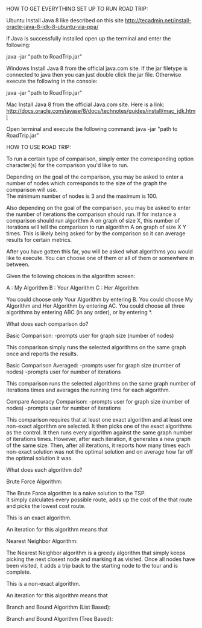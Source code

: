 HOW TO GET EVERYTHING SET UP TO RUN ROAD TRIP:

Ubuntu
Install Java 8 like described on this site
http://tecadmin.net/install-oracle-java-8-jdk-8-ubuntu-via-ppa/

if Java is successfully installed open up the terminal and enter the following:

java -jar "path to RoadTrip.jar"

Windows
Install Java 8 from the official java.com site.
If the jar filetype is connected to java then you can just double click the
jar file. Otherwise execute the following in the console:

java -jar "path to RoadTrip.jar"

Mac
Install Java 8 from the official Java.com site.  Here is a link:
http://docs.oracle.com/javase/8/docs/technotes/guides/install/mac_jdk.html

Open terminal and execute the following command:
java -jar "path to RoadTrip.jar"



HOW TO USE ROAD TRIP:

To run a certain type of comparison, simply enter the corresponding 
option character(s) for the comparison you'd like to run.

Depending on the goal of the comparison, you may be asked to enter a 
number of nodes which corresponds to the size of the graph the 
comparison will use.  
The minimum number of nodes is 3 and the maximum is 100.

Also depending on the goal of the comparison, you may be asked to enter 
the number of iterations the comparison should run.  If for instance a 
comparison should run algorithm A on graph of size X, this number of 
iterations will tell the comparison to run algorithm A on graph of 
size X Y times.  This is likely being asked for by the comparison so
it can average results for certain metrics.  

After you have gotten this far, you will be asked what algorithms you 
would like to execute.  You can choose one of them or all of them or 
somewhere in between.

Given the following choices in the algorithm screen:

A : My Algorithm
B : Your Algorithm
C : Her Algorithm

You could choose only Your Algorithm by entering B.
You could choose My Algorithm and Her Algorithm by entering AC.
You could choose all three algorithms by entering ABC (in any order), or 
by entering *.



What does each comparison do?

Basic Comparison:
-prompts user for graph size (number of nodes)

This comparison simply runs the selected algorithms on the same graph 
once and reports the results.

Basic Comparison Averaged:
-prompts user for graph size (number of nodes)
-prompts user for number of iterations

This comparison runs the selected algorithms on the same graph number 
of iterations times and averages the running time for each algorithm.

Compare Accuracy Comparison:
-prompts user for graph size (number of nodes)
-prompts user for number of iterations

This comparison requires that at least one exact algorithm and at least 
one non-exact algorithm are selected.  It then picks one of the exact 
algorithms as the control.  It then runs every algorithm against the same 
graph number of iterations times.  However, after each iteration, it 
generates a new graph of the same size.  Then, after all iterations, it 
reports how many times each non-exact solution was not the optimal solution 
and on average how far off the optimal solution it was.



What does each algorithm do?

Brute Force Algorithm:

The Brute Force algorithm is a naive solution to the TSP.  
It simply calculates every possible route, adds up the cost of the that 
route and picks the lowest cost route.

This is an exact algorithm.

An iteration for this algorithm means that


Nearest Neighbor Algorithm:

The Nearest Neighbor algorithm is a greedy algorithm that simply keeps 
picking the next closest node and marking it as visited.  Once all nodes 
have been visited, it adds a trip back to the starting node to the tour 
and is complete.

This is a non-exact algorithm.

An iteration for this algorithm means that


Branch and Bound Algorithm (List Based):



Branch and Bound Algorithm (Tree Based):

